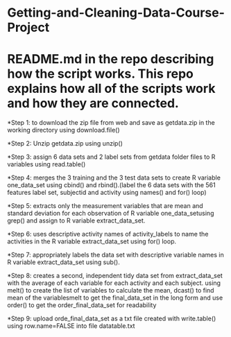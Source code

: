 # Getting-and-Cleaning-Data-Course-Project

# README.md in the repo describing how the script works. This repo explains how all of the scripts work and how they are connected.

*Step 1: to download the zip file from web and save as getdata.zip in the working directory using download.file()

*Step 2: Unzip getdata.zip using unzip()

*Step 3: assign 6 data sets and 2 label sets from getdata folder files to R variables using read.table()

*Step 4: merges the 3 training and the 3 test data sets to create R variable one_data_set using cbind() and rbind().(label the 6 data sets with the 561 features label set, subjectid and activity using names() and for() loop)

*Step 5: extracts only the measurement variables that are mean and standard deviation for each observation of R variable one_data_setusing grep() and assign to R variable extract_data_set. 

*Step 6: uses descriptive activity names of activity_labels to name the activities in the R variable  extract_data_set using for() loop.

*Step 7: appropriately labels the data set with descriptive variable names in R variable  extract_data_set using sub().

*Step 8: creates a second, independent tidy data set from extract_data_set with the average of each variable for each activity and each subject. using melt() to create the list of variables to calculate the mean, dcast() to find mean of the variablesmelt to get the final_data_set in the long form and use order() to get the order_final_data_set for readability

*Step 9: upload orde_final_data_set as a txt file created with write.table() using row.name=FALSE into file datatable.txt